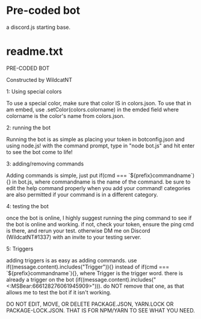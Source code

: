 # Pre-coded bot
a discord.js starting base.
# readme.txt
PRE-CODED BOT

Constructed by WildcatNT

1: Using special colors

To use a special color, make sure that color IS in colors.json. 
To use that in am embed, use .setColor(colors.colorname) in the 
emded field where colorname is the color's name from colors.json.

2: running the bot 

Running the bot is as simple as placing your token in botconfig.json
and using node.js! with the command prompt, type in "node bot.js"
and hit enter to see the bot come to life!

3: adding/removing commands

Adding commands is simple, just put if(cmd === \`${prefix}commandname\`){}
in bot.js, where commandname is the name of the command. be sure to edit
the help command properly when you add your command! categories are also
permitted if your command is in a different category.

4: testing the bot

once the bot is online, I highly suggest running the ping command to see if
the bot is online and working. if not, check your token, ensure the ping cmd
is there, and rerun your test. otherwise DM me on Discord (WildcatNT#1337) with
an invite to your testing server. 

5: Triggers

adding triggers is as easy as adding commands. use if((message.content).includes("Trigger")){}
instead of if(cmd === \`${prefix}commandname\`){}, where Trigger is the trigger word. there is already
a trigger on the bot (if((message.content).includes("<:MSBear:666128276061945909>"))). do NOT remove
that one, as that allows me to test the bot if it isn't working.

DO NOT EDIT, MOVE, OR DELETE PACKAGE.JSON, YARN.LOCK OR PACKAGE-LOCK.JSON. THAT IS FOR NPM/YARN TO SEE WHAT YOU NEED.